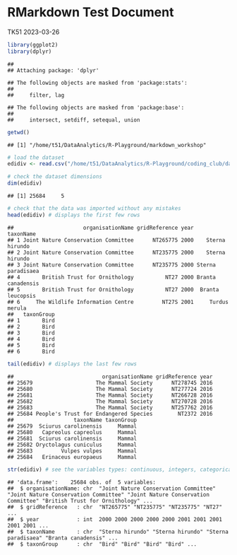 RMarkdown Test Document
================
TK51
2023-03-26

``` r
library(ggplot2)
library(dplyr)
```

    ## 
    ## Attaching package: 'dplyr'

    ## The following objects are masked from 'package:stats':
    ## 
    ##     filter, lag

    ## The following objects are masked from 'package:base':
    ## 
    ##     intersect, setdiff, setequal, union

``` r
getwd()
```

    ## [1] "/home/t51/DataAnalytics/R-Playground/markdown_workshop"

``` r
# load the dataset
edidiv <- read.csv("/home/t51/DataAnalytics/R-Playground/coding_club/datasets/edidiv.csv")
```

``` r
# check the dataset dimensions
dim(edidiv)
```

    ## [1] 25684     5

``` r
# check that the data was imported without any mistakes
head(edidiv) # displays the first few rows
```

    ##                      organisationName gridReference year         taxonName
    ## 1 Joint Nature Conservation Committee      NT265775 2000    Sterna hirundo
    ## 2 Joint Nature Conservation Committee      NT235775 2000    Sterna hirundo
    ## 3 Joint Nature Conservation Committee      NT235775 2000 Sterna paradisaea
    ## 4       British Trust for Ornithology          NT27 2000 Branta canadensis
    ## 5       British Trust for Ornithology          NT27 2000  Branta leucopsis
    ## 6     The Wildlife Information Centre         NT27S 2001     Turdus merula
    ##   taxonGroup
    ## 1       Bird
    ## 2       Bird
    ## 3       Bird
    ## 4       Bird
    ## 5       Bird
    ## 6       Bird

``` r
tail(edidiv) # displays the last few rows
```

    ##                            organisationName gridReference year
    ## 25679                    The Mammal Society      NT278745 2016
    ## 25680                    The Mammal Society      NT277724 2016
    ## 25681                    The Mammal Society      NT266728 2016
    ## 25682                    The Mammal Society      NT270728 2016
    ## 25683                    The Mammal Society      NT257762 2016
    ## 25684 People's Trust for Endangered Species        NT2372 2016
    ##                   taxonName taxonGroup
    ## 25679  Sciurus carolinensis     Mammal
    ## 25680   Capreolus capreolus     Mammal
    ## 25681  Sciurus carolinensis     Mammal
    ## 25682 Oryctolagus cuniculus     Mammal
    ## 25683         Vulpes vulpes     Mammal
    ## 25684   Erinaceus europaeus     Mammal

``` r
str(edidiv) # see the variables types: continuous, integers, categorical, chars
```

    ## 'data.frame':    25684 obs. of  5 variables:
    ##  $ organisationName: chr  "Joint Nature Conservation Committee" "Joint Nature Conservation Committee" "Joint Nature Conservation Committee" "British Trust for Ornithology" ...
    ##  $ gridReference   : chr  "NT265775" "NT235775" "NT235775" "NT27" ...
    ##  $ year            : int  2000 2000 2000 2000 2000 2001 2001 2001 2001 2001 ...
    ##  $ taxonName       : chr  "Sterna hirundo" "Sterna hirundo" "Sterna paradisaea" "Branta canadensis" ...
    ##  $ taxonGroup      : chr  "Bird" "Bird" "Bird" "Bird" ...
